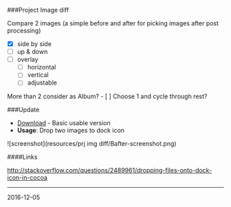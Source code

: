 ###Project Image diff

Compare 2 images (a simple before and after for picking images after post processing)

- [x] side by side
- [ ] up & down
- [ ] overlay
	- [ ] horizontal
	- [ ] vertical
	- [ ] adjustable

More than 2 consider as Album?
	- [ ] Choose 1 and cycle through rest?

###Update

* [Download](https://goo.gl/WIZrWF) - Basic usable version
* **Usage**: Drop two images to dock icon


![screenshot](resources/prj img diff/Bafter-screenshot.png)



####Links

http://stackoverflow.com/questions/2489961/dropping-files-onto-dock-icon-in-cocoa

---
2016-12-05

